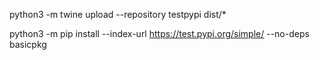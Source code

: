 python3 -m twine upload --repository testpypi dist/*

python3 -m pip install --index-url https://test.pypi.org/simple/ --no-deps basicpkg
